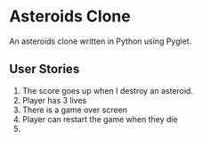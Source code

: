 # Asteroids Clone
An asteroids clone written in Python using Pyglet.

## User Stories
1. The score goes up when I destroy an asteroid.
2. Player has 3 lives
3. There is a game over screen
4. Player can restart the game when they die
5. 

